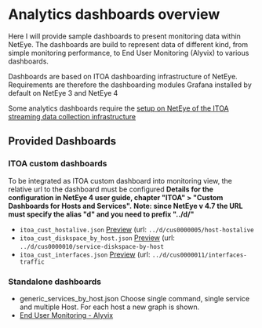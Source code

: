 # Analytics dashboards overview

Here I will provide sample dashboards to present monitoring data within NetEye. The dashboards are build to represent data of different kind, from simple monitoring performance, to End User Monitoring (Alyvix) to various dashboards.

Dashboards are based on ITOA dashboarding infrastructure of NetEye. Requirements are therefore the dashboarding modules Grafana installed by default on NetEye 3 and NetEye 4

Some analytics dashboards require the [setup on NetEye of the ITOA streaming data collection infrastructure](../../itoa/)

## Provided Dashboards 

### ITOA custom dashboards
To be integrated as ITOA custom dashboard into monitoring view, the relative url to the dashboard must be configured
__Details for the configuration in NetEye 4 user guide, chapter "ITOA" > "Custom Dashboards for Hosts and Services".__
__Note: since NetEye v 4.7 the URL must specify the alias "d" and you need to prefix "../d/"__

- `itoa_cust_hostalive.json`         [Preview](./itoa_cust_hostalive.png) (url: `../d/cus0000005/host-hostalive`
- `itoa_cust_diskspace_by_host.json` [Preview](./itoa_cust_diskspace_by_host.png) (url: `../d/cus0000010/service-diskspace-by-host`
- `itoa_cust_interfaces.json`        [Preview](./itoa_cust_interfaces.png) (url: `../d/cus0000011/interfaces-traffic`



### Standalone dashboards
- generic_services_by_host.json Choose single command, single service and multiple Host. For each host a new graph is shown.
- [End User Monitoring - Alyvix](alyvix/)
